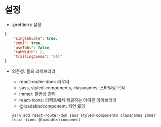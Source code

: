 # 설정

- .prettierrc 설정

```json
{
    "singleQuote": true,
    "semi": true,
    "useTabs": false,
    "tabWidth": 2,
    "trailingComma": "all"
}
```

- 의존성: 필요 라이브러리
    - react-router-dom: 라우터
    - sass, styled-components, classnames: 스타일링 목적
    - immer: 불변성 관리
    - react-icons: 리액트에서 제공하는 아이콘 라이브러리
    - @loadable/component: 지연 로딩

    ```
    yarn add react-router-dom sass styled-components classnames immer react-icons @loadable/component
    ```

    